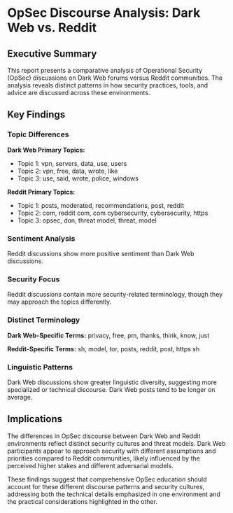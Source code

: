 
# OpSec Discourse Analysis: Dark Web vs. Reddit

## Executive Summary

This report presents a comparative analysis of Operational Security (OpSec) discussions
on Dark Web forums versus Reddit communities. The analysis reveals distinct patterns
in how security practices, tools, and advice are discussed across these environments.

## Key Findings

### Topic Differences

**Dark Web Primary Topics:**
- Topic 1: vpn, servers, data, use, users
- Topic 2: vpn, free, data, wrote, like
- Topic 3: use, said, wrote, police, windows

**Reddit Primary Topics:**
- Topic 1: posts, moderated, recommendations, post, reddit
- Topic 2: com, reddit com, com cybersecurity, cybersecurity, https
- Topic 3: opsec, don, threat model, threat, model

### Sentiment Analysis

Reddit discussions show more positive sentiment than Dark Web discussions.

### Security Focus

Reddit discussions contain more security-related terminology, though they may approach the topics differently.

### Distinct Terminology

**Dark Web-Specific Terms:**
privacy, free, pm, thanks, think, know, just

**Reddit-Specific Terms:**
sh, model, tor, posts, reddit, post, https sh

### Linguistic Patterns

Dark Web discussions show greater linguistic diversity, suggesting more specialized or technical discourse. Dark Web posts tend to be longer on average.


## Implications

The differences in OpSec discourse between Dark Web and Reddit environments reflect distinct security cultures and threat models. Dark Web participants appear to approach security with different assumptions and priorities compared to Reddit communities, likely influenced by the perceived higher stakes and different adversarial models.

These findings suggest that comprehensive OpSec education should account for these different discourse patterns and security cultures, addressing both the technical details emphasized in one environment and the practical considerations highlighted in the other.
